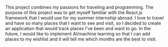 This project combines my passions for traveling and programming. The purpose of this project was to get myself familiar with the React.js framework that I would use for my summer internship abroad.
I love to travel and have so many places that I want to see and visit, so I decided to create an application that would track places I've been and want to go.
In the future, I would like to implement AI/machine learning so that I can add places to my wishlist and it will tell me which months are the best to visit.
